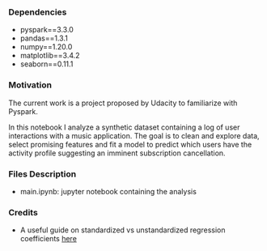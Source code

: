 ### Dependencies
- pyspark==3.3.0
- pandas==1.3.1
- numpy==1.20.0
- matplotlib==3.4.2
- seaborn==0.11.1


### Motivation
The current work is a project proposed by Udacity to familiarize with Pyspark.

In this notebook I analyze a synthetic dataset containing a log of user interactions with a music application.
The goal is to clean and explore data, select promising features and fit a model to predict which users have the activity profile suggesting an imminent subscription cancellation.


### Files Description
- main.ipynb: jupyter notebook containing the analysis


### Credits
- A useful guide on standardized vs unstandardized regression coefficients [here](https://quantifyinghealth.com/standardized-vs-unstandardized-regression-coefficients/)
